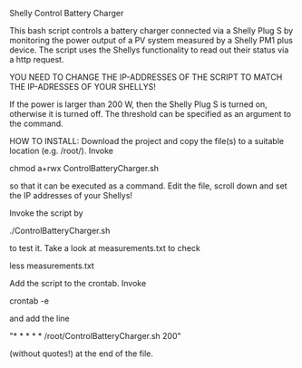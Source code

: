 Shelly Control Battery Charger

This bash script controls a battery charger connected via a Shelly Plug S by monitoring
the power output of a PV system measured by a Shelly PM1 plus device. The script uses
the Shellys functionality to read out their status via a http request.

YOU NEED TO CHANGE THE IP-ADDRESSES OF THE SCRIPT TO MATCH THE IP-ADRESSES OF YOUR SHELLYS!

If the power is larger than 200 W, then the Shelly Plug S is turned on, otherwise it is 
turned off. The threshold can be specified as an argument to the command.

HOW TO INSTALL:
Download the project and copy the file(s) to a suitable location (e.g. /root/). Invoke

chmod a+rwx ControlBatteryCharger.sh

so that it can be executed as a command. Edit the file, scroll down and set the IP addresses
of your Shellys!

Invoke the script by

./ControlBatteryCharger.sh

to test it. Take a look at measurements.txt to check

less measurements.txt

Add the script to the crontab. Invoke

crontab -e

and add the line

"* * * * * /root/ControlBatteryCharger.sh 200"
       
(without quotes!) at the end of the file.

